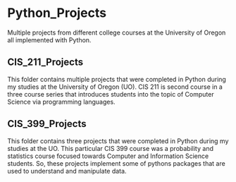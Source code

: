 # Python_Projects
Multiple projects from different college courses at the University of Oregon all implemented with Python.

## CIS_211_Projects
This folder contains multiple projects that were completed in Python during my studies at the University of Oregon (UO). CIS 211 is second course in a three course series that introduces students into the topic of Computer Science via programming languages.

## CIS_399_Projects
This folder contains three projects that were completed in Python during my studies at the UO. This particular CIS 399 course was a probability and statistics course focused towards Computer and Information Science students. So, these projects implement some of pythons packages that are used to understand and manipulate data. 

